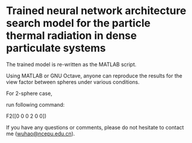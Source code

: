 # Trained neural network architecture search model for the particle thermal radiation in dense particulate systems
The trained model is re-written as the MATLAB script. 

Using MATLAB or GNU Octave, anyone can reproduce the results for the view factor between spheres under various conditions.


For 2-sphere case, 


run following command:


F2([0 0 0 2 0 0])

If you have any questions or comments, please do not hesitate to contact me (wuhao@ncepu.edu.cn).
